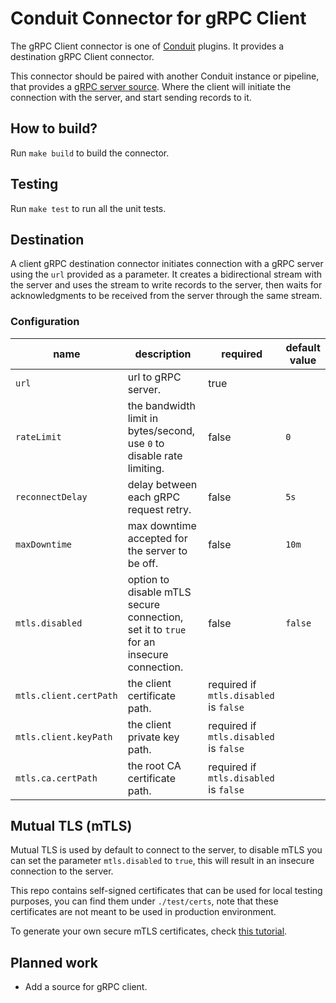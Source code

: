 # Conduit Connector for gRPC Client
The gRPC Client connector is one of [Conduit](https://conduit.io) plugins. It provides a destination gRPC Client connector.

This connector should be paired with another Conduit instance or pipeline, that provides a 
[gRPC server source](https://github.com/conduitio-labs/conduit-connector-grpc-server). Where the client will initiate
the connection with the server, and start sending records to it.


## How to build?
Run `make build` to build the connector.

## Testing
Run `make test` to run all the unit tests.

## Destination
A client gRPC destination connector initiates connection with a gRPC server using the `url` provided as
a parameter. It creates a bidirectional stream with the server and uses the stream to write records to the
server, then waits for acknowledgments to be received from the server through the same stream.

### Configuration

| name                   | description                                                                            | required                               | default value |
|------------------------|----------------------------------------------------------------------------------------|----------------------------------------|---------------|
| `url`                  | url to gRPC server.                                                                    | true                                   |               |
| `rateLimit`            | the bandwidth limit in bytes/second, use `0` to disable rate limiting.                 | false                                  | `0`           |
| `reconnectDelay`       | delay between each gRPC request retry.                                                 | false                                  | `5s`          |
| `maxDowntime`          | max downtime accepted for the server to be off.                                        | false                                  | `10m`         |
| `mtls.disabled`        | option to disable mTLS secure connection, set it to `true` for an insecure connection. | false                                  | `false`       |
| `mtls.client.certPath` | the client certificate path.                                                           | required if `mtls.disabled` is `false` |               |
| `mtls.client.keyPath`  | the client private key path.                                                           | required if `mtls.disabled` is `false` |               |
| `mtls.ca.certPath`     | the root CA certificate path.                                                          | required if `mtls.disabled` is `false` |               |

## Mutual TLS (mTLS)
Mutual TLS is used by default to connect to the server, to disable mTLS you can set the parameter `mtls.disabled`
to `true`, this will result in an insecure connection to the server.

This repo contains self-signed certificates that can be used for local testing purposes, you can find them
under `./test/certs`, note that these certificates are not meant to be used in production environment.

To generate your own secure mTLS certificates, check
[this tutorial](https://medium.com/weekly-webtips/how-to-generate-keys-for-mutual-tls-authentication-a90f53bcec64).

## Planned work
- Add a source for gRPC client. 